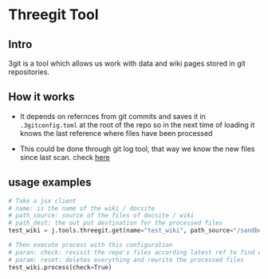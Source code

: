 # Threegit Tool

## Intro

3git is a tool which allows us work with data and wiki pages stored in git repositories.

## How it works

- It depends on refernces from git commits and saves it in `.3gitconfig.toml` at the root of the repo so in the next time of loading it knows the last reference where files have been processed

- This could be done through git log tool, that way we know the new files since last scan. check [here](https://github.com/threefoldtech/jumpscaleX_core/blob/development/JumpscaleCore/clients/git/GitClient.py#L219)

## usage examples

```python
# Take a jsx client
# name: is the name of the wiki / docsite
# path_source: source of the files of docsite / wiki
# path_dest: the out put destination for the processed files
test_wiki = j.tools.threegit.get(name="test_wiki", path_source="/sandbox/code/github/threefoldtech/jumpscaleX_threebot/docs/wikis/examples/docs/", path_dest="/test/test2")
```

```python
# Then execute process with this configuration
# paran: check: revisit the repo's files according latest ref to find out new changes
# param: reset: deletes everything and rewrite the processed files
test_wiki.process(check=True)
```
